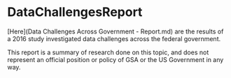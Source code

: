 # DataChallengesReport
[Here](Data Challenges Across Government - Report.md) are the results of a 2016 study investigated data challenges across the federal government.

This report is a summary of research done on this topic, and does not represent an official position or policy of GSA or the US Government in any way.
